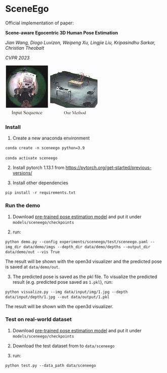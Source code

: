 # SceneEgo

Official implementation of paper: 

**Scene-aware Egocentric 3D Human Pose Estimation**

*Jian Wang, Diogo Luvizon, Weipeng Xu, Lingjie Liu, Kripasindhu Sarkar, Christian Theobalt*

*CVPR 2023*

![Demo image](./resources/Wang_CVPR_2023.gif)

### Install

1. Create a new anaconda environment

```shell
conda create -n sceneego python=3.9

conda activate sceneego
```

2. Install pytorch 1.13.1 from https://pytorch.org/get-started/previous-versions/

3. Install other dependencies
```shell
pip install -r requirements.txt
```
### Run the demo

1. Download [pre-trained pose estimation model](https://nextcloud.mpi-klsb.mpg.de/index.php/s/DGB6XKEPwwQbmTi) and put it under ```models/sceneego/checkpoints```

2. run:
```shell
python demo.py --config experiments/sceneego/test/sceneego.yaml --img_dir data/demo/imgs --depth_dir data/demo/depths --output_dir data/demo/out --vis True
```
The result will be shown with the open3d visualizer and the predicted pose is saved at ```data/demo/out```.

3. The predicted pose is saved as the pkl file. To visualize the predicted result (e.g. predicted pose saved as ```1.pkl```), run:
```shell
python visualize.py --img data/input/img/1.jpg --depth data/input/depth/1.jpg --out data/output/1.pkl
```
The result will be shown with the open3d visualizer.

### Test on real-world dataset

1. Download [pre-trained pose estimation model](https://nextcloud.mpi-klsb.mpg.de/index.php/s/DGB6XKEPwwQbmTi) and put it under ```models/sceneego/checkpoints```


2. Download the test dataset from to ```data/sceneego```

3. run:
```shell
python test.py --data_path data/sceneego
```






